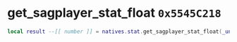 # get_sagplayer_stat_float `0x5545C218`

```lua
local result --[[ number ]] = natives.stat.get_sagplayer_stat_float(_unk0 --[[ number ]])
```